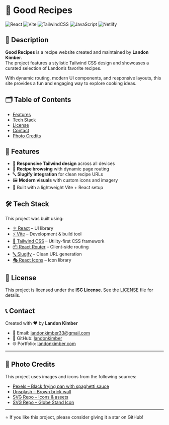 # 🍲 Good Recipes

![React](https://img.shields.io/badge/React-20232A?style=for-the-badge&logo=react&logoColor=61DAFB)
![Vite](https://img.shields.io/badge/Vite-B73BFE?style=for-the-badge&logo=vite&logoColor=FFD62E)
![TailwindCSS](https://img.shields.io/badge/TailwindCSS-0f172a?style=for-the-badge&logo=tailwindcss&logoColor=38bdf8)
![JavaScript](https://img.shields.io/badge/JavaScript-323330?style=for-the-badge&logo=javascript&logoColor=F7DF1E)
![Netlify](https://img.shields.io/badge/Netlify-00C7B7?style=for-the-badge&logo=netlify&logoColor=white)

## 📖 Description

**Good Recipes** is a recipe website created and maintained by **Landon Kimber**.  
The project features a stylistic Tailwind CSS design and showcases a curated selection of Landon’s favorite recipes.

With dynamic routing, modern UI components, and responsive layouts, this site provides a fun and engaging way to explore cooking ideas.

## 🗂️ Table of Contents

- [Features](#-features)
- [Tech Stack](#-tech-stack)
- [License](#-license)
- [Contact](#-contact)
- [Photo Credits](#-photo-credits)

## 🌟 Features

- 📱 **Responsive Tailwind design** across all devices
- 🍴 **Recipe browsing** with dynamic page routing
- 🔤 **Slugify integration** for clean recipe URLs
- 🖼️ **Modern visuals** with custom icons and imagery
- 🚀 Built with a lightweight Vite + React setup

## 🛠️ Tech Stack

This project was built using:

- [⚛️ React](https://react.dev/) – UI library
- [⚡ Vite](https://vitejs.dev/) – Development & build tool
- [🎨 Tailwind CSS](https://tailwindcss.com/) – Utility-first CSS framework
- [📦 React Router](https://reactrouter.com/) – Client-side routing
- [🔤 Slugify](https://www.npmjs.com/package/slugify) – Clean URL generation
- [🎭 React Icons](https://react-icons.github.io/react-icons/) – Icon library

## 📜 License

This project is licensed under the **ISC License**. See the [LICENSE](LICENSE) file for details.

## 📞 Contact

Created with ❤️ by **Landon Kimber**

- 📧 Email: [landonkimber33@gmail.com](mailto:landonkimber33@gmail.com)
- 💼 GitHub: [landonkimber](https://github.com/landonkimber)
- 🌐 Portfolio: [landonkimber.com](https://landonkimber.com)

---

## 📸 Photo Credits

This project uses images and icons from the following sources:

- [Pexels – Black frying pan with spaghetti sauce](https://www.pexels.com/photo/black-frying-pan-with-spaghetti-sauce-near-brown-wooden-ladle-and-ripe-tomatoes-691114/)
- [Unsplash – Brown brick wall](https://unsplash.com/photos/brown-brick-wall-xMfp5hVmJVw)
- [SVG Repo – Icons & assets](https://www.svgrepo.com/)
- [SVG Repo – Globe Stand Icon](https://www.svgrepo.com/svg/473214/globe-stand)

---

⭐ If you like this project, please consider giving it a star on GitHub!
